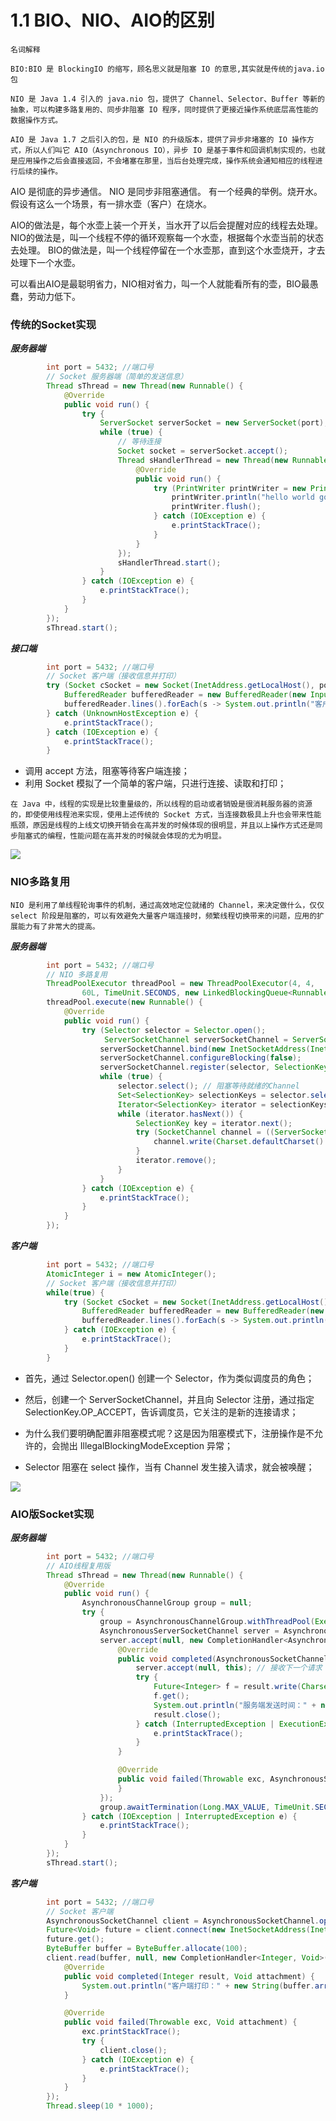# 1.1 BIO、NIO、AIO的区别

`名词解释`

`BIO:BIO 是 BlockingIO 的缩写，顾名思义就是阻塞 IO 的意思,其实就是传统的java.io包`

`NIO 是 Java 1.4 引入的 java.nio 包，提供了 Channel、Selector、Buffer 等新的抽象，可以构建多路复用的、同步非阻塞 IO 程序，同时提供了更接近操作系统底层高性能的数据操作方式。`

`AIO 是 Java 1.7 之后引入的包，是 NIO 的升级版本，提供了异步非堵塞的 IO 操作方式，所以人们叫它 AIO（Asynchronous IO），异步 IO 是基于事件和回调机制实现的，也就是应用操作之后会直接返回，不会堵塞在那里，当后台处理完成，操作系统会通知相应的线程进行后续的操作。`

AIO 是彻底的异步通信。
 NIO 是同步非阻塞通信。
 有一个经典的举例。烧开水。
 假设有这么一个场景，有一排水壶（客户）在烧水。

 AIO的做法是，每个水壶上装一个开关，当水开了以后会提醒对应的线程去处理。
 NIO的做法是，叫一个线程不停的循环观察每一个水壶，根据每个水壶当前的状态去处理。
 BIO的做法是，叫一个线程停留在一个水壶那，直到这个水壶烧开，才去处理下一个水壶。

 可以看出AIO是最聪明省力，NIO相对省力，叫一个人就能看所有的壶，BIO最愚蠢，劳动力低下。

### 传统的Socket实现

***服务器端***

```java
		int port = 5432; //端口号
        // Socket 服务器端（简单的发送信息）
        Thread sThread = new Thread(new Runnable() {
            @Override
            public void run() {
                try {
                    ServerSocket serverSocket = new ServerSocket(port);
                    while (true) {
                        // 等待连接
                        Socket socket = serverSocket.accept();
                        Thread sHandlerThread = new Thread(new Runnable() {
                            @Override
                            public void run() {
                                try (PrintWriter printWriter = new PrintWriter(socket.getOutputStream())) {
                                    printWriter.println("hello world good boy！");
                                    printWriter.flush();
                                } catch (IOException e) {
                                    e.printStackTrace();
                                }
                            }
                        });
                        sHandlerThread.start();
                    }
                } catch (IOException e) {
                    e.printStackTrace();
                }
            }
        });
        sThread.start();

```

***接口端***

```java
		int port = 5432; //端口号
        // Socket 客户端（接收信息并打印）
        try (Socket cSocket = new Socket(InetAddress.getLocalHost(), port)) {
            BufferedReader bufferedReader = new BufferedReader(new InputStreamReader(cSocket.getInputStream()));
            bufferedReader.lines().forEach(s -> System.out.println("客户端：" + s));
        } catch (UnknownHostException e) {
            e.printStackTrace();
        } catch (IOException e) {
            e.printStackTrace();
        }
```

- 调用 accept 方法，阻塞等待客户端连接；
- 利用 Socket 模拟了一个简单的客户端，只进行连接、读取和打印；

```
在 Java 中，线程的实现是比较重量级的，所以线程的启动或者销毁是很消耗服务器的资源的，即使使用线程池来实现，使用上述传统的 Socket 方式，当连接数极具上升也会带来性能瓶颈，原因是线程的上线文切换开销会在高并发的时候体现的很明显，并且以上操作方式还是同步阻塞式的编程，性能问题在高并发的时候就会体现的尤为明显。
```

<img src="img/Socket-1.png">

### NIO多路复用

```
NIO 是利用了单线程轮询事件的机制，通过高效地定位就绪的 Channel，来决定做什么，仅仅 select 阶段是阻塞的，可以有效避免大量客户端连接时，频繁线程切换带来的问题，应用的扩展能力有了非常大的提高。
```

***服务器端***

```java
		int port = 5432; //端口号
        // NIO 多路复用
        ThreadPoolExecutor threadPool = new ThreadPoolExecutor(4, 4,
                60L, TimeUnit.SECONDS, new LinkedBlockingQueue<Runnable>());
        threadPool.execute(new Runnable() {
            @Override
            public void run() {
                try (Selector selector = Selector.open();
                     ServerSocketChannel serverSocketChannel = ServerSocketChannel.open()) {
                    serverSocketChannel.bind(new InetSocketAddress(InetAddress.getLocalHost(), port));
                    serverSocketChannel.configureBlocking(false);
                    serverSocketChannel.register(selector, SelectionKey.OP_ACCEPT);
                    while (true) {
                        selector.select(); // 阻塞等待就绪的Channel
                        Set<SelectionKey> selectionKeys = selector.selectedKeys();
                        Iterator<SelectionKey> iterator = selectionKeys.iterator();
                        while (iterator.hasNext()) {
                            SelectionKey key = iterator.next();
                            try (SocketChannel channel = ((ServerSocketChannel) key.channel()).accept()) {
                                channel.write(Charset.defaultCharset().encode("你好，世界"));
                            }
                            iterator.remove();
                        }
                    }
                } catch (IOException e) {
                    e.printStackTrace();
                }
            }
        });
```

***客户端***

```java
		int port = 5432; //端口号
        AtomicInteger i = new AtomicInteger();
        // Socket 客户端（接收信息并打印）
        while(true) {
            try (Socket cSocket = new Socket(InetAddress.getLocalHost(), port)) {
                BufferedReader bufferedReader = new BufferedReader(new InputStreamReader(cSocket.getInputStream()));
                bufferedReader.lines().forEach(s -> System.out.println("NIO 客户端：" + s + i.getAndIncrement()));
            } catch (IOException e) {
                e.printStackTrace();
            }
        }
```

- 首先，通过 Selector.open() 创建一个 Selector，作为类似调度员的角色；

- 然后，创建一个 ServerSocketChannel，并且向 Selector 注册，通过指定 SelectionKey.OP_ACCEPT，告诉调度员，它关注的是新的连接请求；

- 为什么我们要明确配置非阻塞模式呢？这是因为阻塞模式下，注册操作是不允许的，会抛出 IllegalBlockingModeException 异常；

- Selector 阻塞在 select 操作，当有 Channel 发生接入请求，就会被唤醒；

<img src="img/NIO-1.png">

### AIO版Socket实现

***服务器端***

```java
		int port = 5432; //端口号
        // AIO线程复用版
        Thread sThread = new Thread(new Runnable() {
            @Override
            public void run() {
                AsynchronousChannelGroup group = null;
                try {
                    group = AsynchronousChannelGroup.withThreadPool(Executors.newFixedThreadPool(4));
                    AsynchronousServerSocketChannel server = AsynchronousServerSocketChannel.open(group).bind(new InetSocketAddress(InetAddress.getLocalHost(), port));
                    server.accept(null, new CompletionHandler<AsynchronousSocketChannel, AsynchronousServerSocketChannel>() {
                        @Override
                        public void completed(AsynchronousSocketChannel result, AsynchronousServerSocketChannel attachment) {
                            server.accept(null, this); // 接收下一个请求
                            try {
                                Future<Integer> f = result.write(Charset.defaultCharset().encode("你好，世界"));
                                f.get();
                                System.out.println("服务端发送时间：" + new SimpleDateFormat("yyyy-MM-dd HH:mm:ss").format(new Date()));
                                result.close();
                            } catch (InterruptedException | ExecutionException | IOException e) {
                                e.printStackTrace();
                            }
                        }

                        @Override
                        public void failed(Throwable exc, AsynchronousServerSocketChannel attachment) {
                        }
                    });
                    group.awaitTermination(Long.MAX_VALUE, TimeUnit.SECONDS);
                } catch (IOException | InterruptedException e) {
                    e.printStackTrace();
                }
            }
        });
        sThread.start();
```

***客户端***

```java
		int port = 5432; //端口号
        // Socket 客户端
        AsynchronousSocketChannel client = AsynchronousSocketChannel.open();
        Future<Void> future = client.connect(new InetSocketAddress(InetAddress.getLocalHost(), port));
        future.get();
        ByteBuffer buffer = ByteBuffer.allocate(100);
        client.read(buffer, null, new CompletionHandler<Integer, Void>() {
            @Override
            public void completed(Integer result, Void attachment) {
                System.out.println("客户端打印：" + new String(buffer.array()));
            }

            @Override
            public void failed(Throwable exc, Void attachment) {
                exc.printStackTrace();
                try {
                    client.close();
                } catch (IOException e) {
                    e.printStackTrace();
                }
            }
        });
        Thread.sleep(10 * 1000);
```

